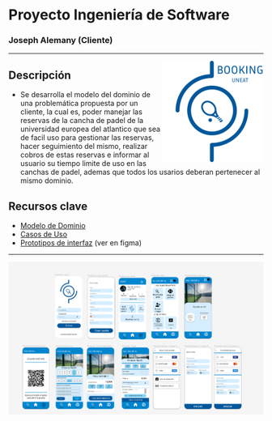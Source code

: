 # Proyecto Ingeniería de Software

### Joseph Alemany (Cliente)

---

<img src="LOGO_APP.svg" width=40% align=right>

## Descripción

- Se desarrolla el modelo del dominio de una problemática propuesta por un cliente, la cual es, poder manejar las reservas de la cancha de padel de la universidad europea del atlantico que sea de facil uso para gestionar las reservas, hacer seguimiento del mismo, realizar cobros de estas reservas e informar al usuario su tiempo limite de uso en las canchas de padel, ademas que todos los usarios deberan pertenecer al mismo dominio.

## Recursos clave
- [Modelo de Dominio](ModeloDeDominio)
- [Casos de Uso](CasosDeUso)
- [Prototipos de interfaz](https://www.figma.com/file/MpId1d2MqM2VkYzj57Lq8v/MockUp?type=design&node-id=0%3A1&mode=design&t=yik5d5ON9Fbw465y-1) (ver en figma)

---

![Imagen](imagenes/Prototipos.png)
